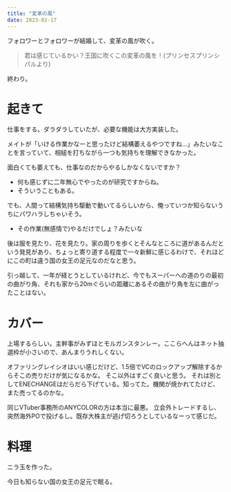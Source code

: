 ```yaml
---
title: "変革の風"
date: 2023-02-17
---
```


フォロワーとフォロワーが結婚して、変革の風が吹く。

> 君は感じているかい？王国に吹くこの変革の風を！(プリンセスプリンシパルより)

終わり。
# 起きて
仕事をする。ダラダラしていたが、必要な機能は大方実装した。

メイトが「いける作業かなーと思ったけど結構萎えるやつですね...」みたいなことを言っていて、相槌を打ちながら一つも気持ちを理解できなかった。

面白くても萎えても、仕事なのだからやるしかなくないですか？
- 何も感じずに二年無心でやったのが研究ですからね。
- そういうこともある。

でも、人間って結構気持ち駆動で動いてるらしいから、俺っていつか知らないうちにパワハラしちゃいそう。
- その作業(無感情で)やるだけでしょ？みたいな


後は服を見たり、花を見たり。家の周りを歩くとそんなところに道があるんだという発見があり、ちょっと寄り道する程度で一々新鮮に感じるわけで、それほどにこの町は違う国の女王の足元なのだなと思う。

引っ越して、一年が経とうとしているけれど、今でもスーパーへの道のりの最初の曲がり角、それも家から20mぐらいの距離にあるその曲がり角を左に曲がったことはない。

# カバー
上場するらしい。主幹事がみずほとモルガンスタンレー。ここらへんはネット抽選枠が小さいので、あんまりうれしくない。

オファリングレイシオはいい感じだけど、1.5倍でVCのロックアップ解除するからそこの売りだけが気になるかな。
そこ以外はすごく良いと思う。
それは別としてENECHANGEはだらだら下げている。知ってた。機関が焼かれてたけど、また売ってるのかな。

同じVTuber事務所のANYCOLORの方は本当に最悪。
立会外トレードするし、突然海外POで投げるし。既存大株主が逃げ切ろうとしているなーって感じだ。



# 料理
ニラ玉を作った。

今日も知らない国の女王の足元で眠る。